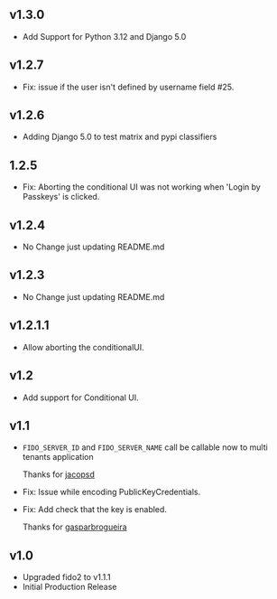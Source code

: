 ## v1.3.0
* Add Support for Python 3.12 and Django 5.0

## v1.2.7

* Fix: issue if the user isn't defined by username field #25.

## v1.2.6

* Adding Django 5.0 to test matrix and pypi classifiers

## 1.2.5

* Fix: Aborting the conditional UI was not working when 'Login by Passkeys' is clicked.


## v1.2.4

* No Change just updating README.md

## v1.2.3

* No Change just updating README.md

## v1.2.1.1

* Allow aborting the conditionalUI.

## v1.2

* Add support for Conditional UI.

## v1.1

* `FIDO_SERVER_ID` and `FIDO_SERVER_NAME` call be callable now to multi tenants application

   Thanks for [jacopsd](https://github.com/jacopsd)   
* Fix: Issue while encoding PublicKeyCredentials.
* Fix: Add check that the key is enabled.
   
    Thanks for [gasparbrogueira](https://github.com/gasparbrogueira)

## v1.0
* Upgraded fido2 to v1.1.1
* Initial Production Release